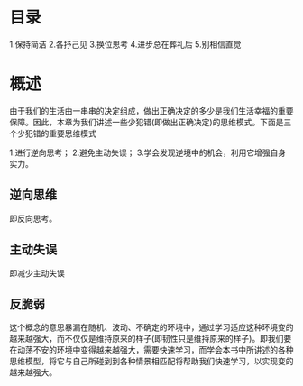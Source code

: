 # 目录
1.保持简洁
2.各抒己见
3.换位思考
4.进步总在葬礼后
5.别相信直觉

# 概述
由于我们的生活由一串串的决定组成，做出正确决定的多少是我们生活幸福的重要保障。因此，本章为我们讲述一些少犯错(即做出正确决定)的思维模式。下面是三个少犯错的重要思维模式

1.进行逆向思考；
2.避免主动失误；
3.学会发现逆境中的机会，利用它增强自身实力。

## 逆向思维
即反向思考。

## 主动失误
即减少主动失误

## 反脆弱
这个概念的意思暴漏在随机、波动、不确定的环境中，通过学习适应这种环境变的越来越强大，而不仅仅是维持原来的样子(即韧性只是维持原来的样子)。即我们要在动荡不安的环境中变得越来越强大，需要快速学习，而学会本书中所讲述的各种思维模型，将它与自己所碰到到各种情景相匹配将帮助我们快速学习，以实现变的越来越强大。


